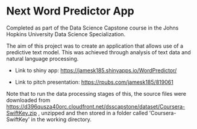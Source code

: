 # Next Word Predictor App

Completed as part of the Data Science Capstone course in the Johns Hopkins University Data Science Specialization.

The aim of this project was to create an application that allows use of a predictive text model. This was achieved through analysis of text data and natural language processing.

- Link to shiny app: https://jamesk185.shinyapps.io/WordPredictor/

- Link to pitch presentation: https://rpubs.com/jamesk185/819061

Note that to run the data processing stages of this, the source files were downloaded from https://d396qusza40orc.cloudfront.net/dsscapstone/dataset/Coursera-SwiftKey.zip , unzipped and then stored in a folder called 'Coursera-SwiftKey' in the working directory.
